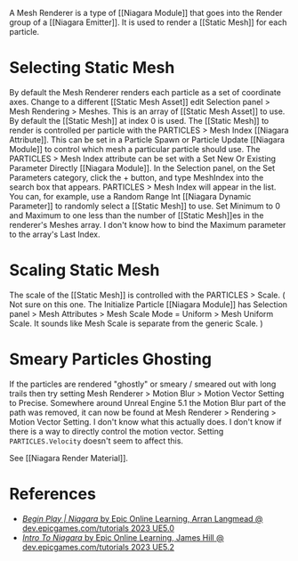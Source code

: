 A Mesh Renderer is a type of [[Niagara Module]] that goes into the Render group of a [[Niagara Emitter]].
It is used to render a [[Static Mesh]] for each particle.

# Selecting Static Mesh

By default the Mesh Renderer renders each particle as a set of coordinate axes.
Change to a different [[Static Mesh Asset]] edit Selection panel > Mesh Rendering > Meshes.
This is an array of [[Static Mesh Asset]] to use.
By default the [[Static Mesh]] at index 0 is used.
The [[Static Mesh]] to render is controlled per particle with the PARTICLES > Mesh Index [[Niagara Attribute]].
This can be set in a Particle Spawn or Particle Update [[Niagara Module]] to control which mesh a particular particle should use.
The PARTICLES > Mesh Index attribute can be set with a Set New Or Existing Parameter Directly [[Niagara Module]].
In the Selection panel, on the Set Parameters category, click the + button, and type MeshIndex into the search box that appears.
PARTICLES > Mesh Index will appear in the list.
You can, for example, use a Random Range Int [[Niagara Dynamic Parameter]] to randomly select a [[Static Mesh]] to use.
Set Minimum to 0 and Maximum to one less than the number of [[Static Mesh]]es in the renderer's Meshes array.
I don't know how to bind the Maximum parameter to the array's Last Index.

# Scaling Static Mesh

The scale of the [[Static Mesh]] is controlled with the PARTICLES > Scale.
(
Not sure on this one.
The Initialize Particle [[Niagara Module]] has Selection panel > Mesh Attributes > Mesh Scale Mode = Uniform > Mesh Uniform Scale.
It sounds like Mesh Scale is separate from the generic Scale.
)


# Smeary Particles Ghosting

If the particles are rendered "ghostly" or smeary / smeared out with long trails then try setting Mesh Renderer > Motion Blur > Motion Vector Setting to Precise.
Somewhere around Unreal Engine 5.1 the Motion Blur part of the path was removed, it can now be found at Mesh Renderer > Rendering > Motion Vector Setting.
I don't know what  this actually does.
I don't know if there is a way to directly control the motion vector.
Setting `PARTICLES.Velocity` doesn't seem to affect this.

See [[Niagara Render Material]].

# References

- [_Begin Play | Niagara_ by Epic Online Learning, Arran Langmead @ dev.epicgames.com/tutorials 2023 UE5.0](https://dev.epicgames.com/community/learning/tutorials/j9YO/unreal-engine-begin-play-niagara)
- [_Intro To Niagara_ by Epic Online Learning, James Hill @ dev.epicgames.com/tutorials 2023 UE5.2](https://dev.epicgames.com/community/learning/tutorials/8B1P/unreal-engine-intro-to-niagara)


